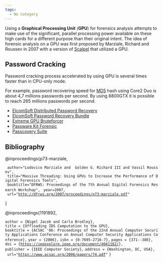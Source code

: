 ```yaml
---
tags:
  - No Category
---
```

Using a **Graphical Processing Unit** (**GPU**) for forensics analysis
attempts to make use of the significant, parallel processing power
available on these high cards for a different purpose than their
original intent. The idea of forensic analysis on a GPU was first
proposed by Marziale, Richard and Roussev in 2007 with a version of
[Scalpel](scalpel.md) that utilized a GPU.

## Password Cracking

Password cracking process accelerated by using GPU is several times
faster than in CPU-only mode.

For example, password recovering speed for [MD5](md5.md) hash
using Core2 Duo is about 4,7 millions passwords per second. By using
8800GTX it is possible to reach 265 millions passwords per second.

- [ElcomSoft Distributed Password
  Recovery](https://www.elcomsoft.com/edpr.html)
- [ElcomSoft Password Recovery
  Bundle](https://www.elcomsoft.com/edfb.html)
- [Extreme GPU Bruteforcer](http://www.insidepro.com/eng/egb.shtml)
- [Passware Kit
  Forensic](https://www.passware.com/)
- [Passcovery
  Suite](https://passcovery.com/products/passcoverysuite.htm)

## Bibliography

<bibtex> @inproceedings{p73-marziale,

` author="Lodovico Marziale and  Golden G. Richard III and Vassil Roussev",`
` title="Massive Threading: Using GPUs to Increase the Performance of Digital Forensics Tools",`
` booktitle="DFRWS: Proceedings of the 7th Annual Digital Forensics Research Workshop",`
` year=2007,`
` url="`[`http://dfrws.org/2007/proceedings/p73-marziale.pdf`](http://dfrws.org/2007/proceedings/p73-marziale.pdf)`"`

} </bibtex>

<bibtex> @inproceedings{1191892,

`author = {Nigel Jacob and Carla Brodley},`
`title = {Offloading IDS Computation to the GPU},`
`booktitle = {ACSAC '06: Proceedings of the 22nd Annual Computer Security Applications Conference on Annual Computer Security Applications Conference},`
`year = {2006},`
`isbn = {0-7695-2716-7},`
`pages = {371--380},`
`doi = {`[`https://ieeexplore.ieee.org/document/4041182/`](https://ieeexplore.ieee.org/document/4041182/)`},`
`publisher = {IEEE Computer Society},`
`address = {Washington, DC, USA},`
` url="`[`https://www.acsac.org/2006/papers/74.pdf`](https://www.acsac.org/2006/papers/74.pdf)`"`
`}`

</bibtex>